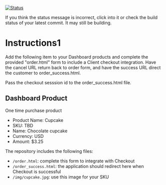 [![Status](https://img.shields.io/badge/status-BUILDING%20COMMIT:%206f9f3232f9e61981b8a62587de01a3b91ee5723e-yellow.svg)](https://github.com/raysaavedra-work/bakery_scaffold_RSVyoHcjiBqbKqKM/commit/6f9f3232f9e61981b8a62587de01a3b91ee5723e)


If you think the status message is incorrect, click into it or check the build status of your latest commit. It may still be building.

# Instructions1 

Add the following item to your Dashboard products and complete the provided "order.html" form to include a Client checkout integration. Have the cancel URL return back to order form, and have the success URL direct the customer to order_success.html. 

Pass the checkout sesssion id to the order_success.html file.

## Dashboard Product
One time purchase product
* Product Name: Cupcake
* SKU: TBD
* Name: Chocolate cupcake
* Currency: USD
* Amount: $3.25

The repository includes the following files:
* `/order.html`: complete this form to integrate with Checkout
* `/order_success.html`: the application should redirect here when Checkout is successful
* `/img/cupcake.jpg`: use this image for your SKU

